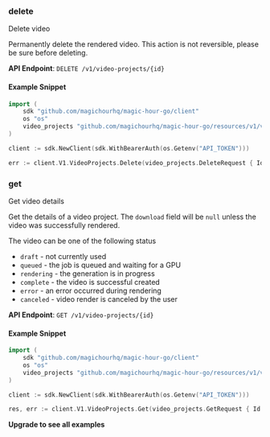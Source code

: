 
### delete <a name="delete"></a>
Delete video

Permanently delete the rendered video. This action is not reversible, please be sure before deleting.

**API Endpoint**: `DELETE /v1/video-projects/{id}`

#### Example Snippet

```go
import (
	sdk "github.com/magichourhq/magic-hour-go/client"
	os "os"
	video_projects "github.com/magichourhq/magic-hour-go/resources/v1/video_projects"
)

client := sdk.NewClient(sdk.WithBearerAuth(os.Getenv("API_TOKEN")))

err := client.V1.VideoProjects.Delete(video_projects.DeleteRequest { Id: "string" })
```

### get <a name="get"></a>
Get video details

Get the details of a video project. The `download` field will be `null` unless the video was successfully rendered.

The video can be one of the following status
- `draft` - not currently used
- `queued` - the job is queued and waiting for a GPU
- `rendering` - the generation is in progress
- `complete` - the video is successful created
- `error` - an error occurred during rendering
- `canceled` - video render is canceled by the user


**API Endpoint**: `GET /v1/video-projects/{id}`

#### Example Snippet

```go
import (
	sdk "github.com/magichourhq/magic-hour-go/client"
	os "os"
	video_projects "github.com/magichourhq/magic-hour-go/resources/v1/video_projects"
)

client := sdk.NewClient(sdk.WithBearerAuth(os.Getenv("API_TOKEN")))

res, err := client.V1.VideoProjects.Get(video_projects.GetRequest { Id: "string" })
```

**Upgrade to see all examples**
